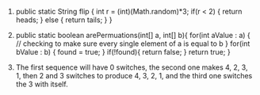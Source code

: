 1.  public static String flip {
        int r = (int)(Math.random)*3;
        if(r < 2) {
            return heads;
        } else {
            return tails;
        }
    }

2. public static boolean arePermuations(int[] a, int[] b){
        for(int aValue : a) {
            // checking to make sure every single element of a is equal to b
        }
        for(int bValue : b) {
            found = true;
        }
        if(!found){
            return false;
        }
        return true;
    }

3. The first sequence will have 0 switches, the second one makes 4, 2, 3, 1, then 2 and 3 switches to produce 4, 3, 2, 1, and the third one switches the 3 with itself. 